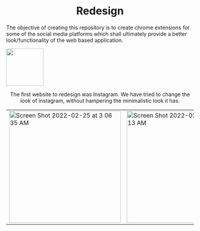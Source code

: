 <h1 align="center">Redesign</h1>

The objective of creating this repository is to create chrome extensions for some of the social media platforms which shall ultimately provide a better look/functionality of the web based application. 

<img  align="center" width="100"  src="https://external-content.duckduckgo.com/iu/?u=https%3A%2F%2Fvectorified.com%2Fimages%2Finstagram-icon-text-27.png&f=1&nofb=1">

<p align="center">The first website to redesign was Instagram. We have tried to change the look of instagram, without hampering the minimalistic look it has.</>

<table>
  <tr>
    <td width="33%">
      <img width="300" alt="Screen Shot 2022-02-25 at 3 06 35 AM" src="https://user-images.githubusercontent.com/72745185/155612821-44971a6c-7c2f-40ee-b5a7-e18a2a1dd058.png">
    </td>
    <td width="33%">
      <img width="300" alt="Screen Shot 2022-02-25 at 3 08 13 AM" src="https://user-images.githubusercontent.com/72745185/155612952-e3787b1f-f905-41df-8c5e-591d2d04c9cc.png">
    </td>
    <td width="33%">
      <img width="300" alt="Screen Shot 2022-02-25 at 2 35 36 AM" src="https://user-images.githubusercontent.com/72745185/155612869-8448502f-1052-4957-832c-de50ead3bd8d.png">
    </td>
  </tr>
</table>

